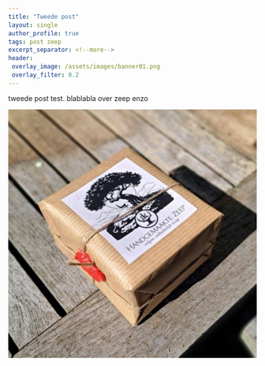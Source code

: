 ```yaml
---
title: "Tweede post"
layout: single
author_profile: true
tags: post zeep
excerpt_separator: <!--more-->
header:
 overlay_image: /assets/images/banner01.png
 overlay_filter: 0.2
---
```


tweede  post test.<!--more-->
blablabla over zeep enzo


![zeep verpakkingen](/assets/images/zeep2.jpg "verpakking met 4 stuks zeep")
